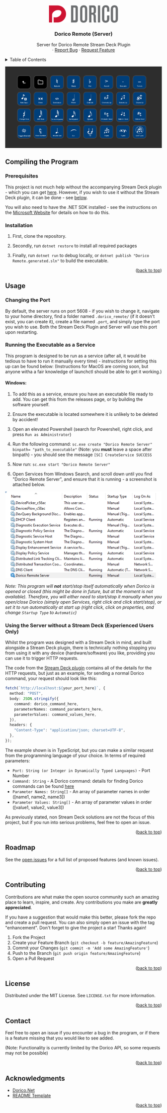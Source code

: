 <!-- Improved compatibility of back to top link: See: https://github.com/othneildrew/Best-README-Template/pull/73 -->

<a id="readme-top"></a>

<!--
*** Thanks for checking out the Best-README-Template. If you have a suggestion
*** that would make this better, please fork the repo and create a pull request
*** or simply open an issue with the tag "enhancement".
*** Don't forget to give the project a star!
*** Thanks again! Now go create something AMAZING! :D
-->

<!-- PROJECT SHIELDS -->
<!--
*** I'm using markdown "reference style" links for readability.
*** Reference links are enclosed in brackets [ ] instead of parentheses ( ).
*** See the bottom of this document for the declaration of the reference variables
*** for contributors-url, forks-url, etc. This is an optional, concise syntax you may use.
*** https://www.markdownguide.org/basic-syntax/#reference-style-links
-->
<!-- PROJECT LOGO -->

<br />
<div align="center">
  <a href="https://github.com/TheArkhamKnight781526/DoricoRemoteServer">
    <img src="dorico-logo.svg" alt="Logo" width="222" height="56">
  </a>

<h3 align="center">Dorico Remote (Server)</h3>

  <p align="center">
    Server for Dorico Remote Stream Deck Plugin
    <br />
    ·
    <a href="https://github.com/TheArkhamKnight781526/DoricoRemoteServer/issues/new?labels=bug&template=bug-report---.md">Report Bug</a>
    ·
    <a href="https://github.com/TheArkhamKnight781526/DoricoRemoteServer/issues/new?labels=enhancement&template=feature-request---.md">Request Feature</a>
  </p>
</div>

<!-- TABLE OF CONTENTS -->
<details>
  <summary>Table of Contents</summary>
  <ol>
    <li>
      <a href="#about-the-project">About The Project</a>
      <ul>
        <li><a href="#built-with">Built With</a></li>
      </ul>
    </li>
    <li>
      <a href="#compiling-the-program">Compiling</a>
      <ul>
        <li><a href="#prerequisites">Prerequisites</a></li>
        <li><a href="#installation">Installation</a></li>
      </ul>
    </li>
    <li><a href="#usage">Usage</a></li>
    <li><a href="#roadmap">Roadmap</a></li>
    <li><a href="#contributing">Contributing</a></li>
    <li><a href="#license">License</a></li>
    <li><a href="#contact">Contact</a></li>
    <li><a href="#acknowledgments">Acknowledgments</a></li>
  </ol>
</details>

![Dorico Remote StreamDeck Plugin][product-screenshot]

<!-- COMPILING -->

## Compiling the Program

### Prerequisites

This project is not much help without the accompanying Stream Deck plugin - which you can get [here](https://github.com/TheArkhamKnight781526/DoricoRemoteClient). However, if you wish to use it without the Stream Deck plugin, it can be done - see [below](example.com).

You will also need to have the .NET SDK installed - see the instructions on the [Microsoft Website](https://learn.microsoft.com/en-us/dotnet/core/install/) for details on how to do this.

### Installation

1. First, clone the repository.

2. Secondly, run `dotnet restore` to install all required packages

3. Finally, run `dotnet run` to debug locally, or `dotnet publish "Dorico Remote.generated.sln"` to build the executable.

<p align="right">(<a href="#readme-top">back to top</a>)</p>

<!-- USAGE EXAMPLES -->

## Usage

### Changing the Port

By default, the server runs on port 5608 - if you wish to change it, navigate to your home directory, find a folder named `.dorico_remote/` (if it doesn't exist, you can create it), create a file named `.port`, and simply type the port you wish to use. Both the Stream Deck Plugin and Server will use this port upon restarting.

### Running the Executable as a Service

This program is designed to be run as a service (after all, it would be tedious to have to run it manually every time) - instructions for setting this up can be found below: (Instructions for MacOS are coming soon, but anyone witha a fair knowledge of launchctl should be able to get it working.)

#### Windows:

1. To add this as a service, ensure you have an executable file ready to add. You can get this from the releases page, or by building the software yourself.

2. Ensure the executable is located somewhere it is unlikely to be deleted by accident!

3. Open an elevated Powershell (search for Powershell, right click, and press `Run as Administrator`)

4. Run the following command: `sc.exe create "Dorico Remote Server" binpath= "path_to_executable"` (Note: you **must** leave a space after binpath) - you should see the message `[SC] CreateService SUCCESS`

5. Now run: `sc.exe start "Dorico Remote Server"`

6. Open Services from Windows Search, and scroll down until you find "Dorico Remote Server", and ensure that it is running - a screenshot is attached below.

![Hello][services-screenshot]

_Note: This program will **not** start/stop itself automatically when Dorico is opened or closed (this might be done in future, but at the moment is not available). Therefore, you will either need to start/stop it manually when you open/close Dorico (simply open Services, right click and click start/stop), or set it to run automatically at start up (right click, click on properties, and change `Startup Type` to `Automatic`)_

### Using the Server without a Stream Deck (Experienced Users Only)

Whilst the program was designed with a Stream Deck in mind, and built alongside a Stream Deck plugin, there is technically nothing stopping you from using it with any device (hardware/software) you like, providing you can use it to trigger HTTP requests.

The code from the [Stream Deck plugin](https://github.com/TheArkhamKnight781526/DoricoRemoteClient) contains all of the details for the HTTP requests, but just as an example, for sending a normal Dorico command, your request should look like this:

```ts
fetch(`http://localhost:${your_port_here}`, {
  method: "POST",
  body: JSON.stringify({
    command: dorico_command_here,
    parameterNames: command_parameters_here,
    parameterValues: command_values_here,
  }),
  headers: {
    "Content-Type": "application/json; charset=UTF-8",
  },
});
```

The example shown is in TypeScript, but you can make a similar request from the programming language of your choice. In terms of required parameters:

- `Port: String (or Integer in Dynamically Typed Languages)` - Port Number
- `Command: String` - A Dorico command: details for finding Dorico commands can be found [here](example.com)
- `Parameter Names: String[]` - An array of parameter names in order ([name1, name2, name3])
- `Parameter Values: String[]` - An array of parameter values in order ([value1, value2, value3])

As previously stated, non Stream Deck solutions are not the focus of this project, but if you run into serious problems, feel free to open an issue.

<p align="right">(<a href="#readme-top">back to top</a>)</p>

<!-- ROADMAP -->

## Roadmap

See the [open issues](https://github.com/TheArkhamKnight781526/DoricoRemoteServer/issues) for a full list of proposed features (and known issues).

<p align="right">(<a href="#readme-top">back to top</a>)</p>

<!-- CONTRIBUTING -->

## Contributing

Contributions are what make the open source community such an amazing place to learn, inspire, and create. Any contributions you make are **greatly appreciated**.

If you have a suggestion that would make this better, please fork the repo and create a pull request. You can also simply open an issue with the tag "enhancement".
Don't forget to give the project a star! Thanks again!

1. Fork the Project
2. Create your Feature Branch (`git checkout -b feature/AmazingFeature`)
3. Commit your Changes (`git commit -m 'Add some AmazingFeature'`)
4. Push to the Branch (`git push origin feature/AmazingFeature`)
5. Open a Pull Request

<p align="right">(<a href="#readme-top">back to top</a>)</p>

<!-- LICENSE -->

## License

Distributed under the MIT License. See `LICENSE.txt` for more information.

<p align="right">(<a href="#readme-top">back to top</a>)</p>

<!-- CONTACT -->

## Contact

Feel free to open an issue if you encounter a bug in the program, or if there is a feature missing that you would like to see added.

(Note: Functionality is currently limited by the Dorico API, so some requests may not be possible)

<p align="right">(<a href="#readme-top">back to top</a>)</p>

<!-- ACKNOWLEDGMENTS -->

## Acknowledgments

- [Dorico.Net](https://github.com/scott-janssens/Dorico.Net)
- [README Template](https://github.com/othneildrew/Best-README-Template/tree/main)

<p align="right">(<a href="#readme-top">back to top</a>)</p>

<!-- MARKDOWN LINKS & IMAGES -->
<!-- https://www.markdownguide.org/basic-syntax/#reference-style-links -->

[product-screenshot]: ./screenshot.png
[services-screenshot]: ./services-screenshot.png
